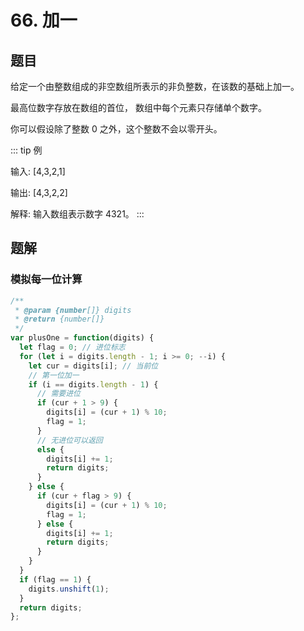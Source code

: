 # 66. 加一

## 题目

给定一个由整数组成的非空数组所表示的非负整数，在该数的基础上加一。

最高位数字存放在数组的首位， 数组中每个元素只存储单个数字。

你可以假设除了整数 0 之外，这个整数不会以零开头。

::: tip 例

输入: [4,3,2,1]

输出: [4,3,2,2]

解释: 输入数组表示数字 4321。
:::

## 题解

### 模拟每一位计算

```js
/**
 * @param {number[]} digits
 * @return {number[]}
 */
var plusOne = function(digits) {
  let flag = 0; // 进位标志
  for (let i = digits.length - 1; i >= 0; --i) {
    let cur = digits[i]; // 当前位
    // 第一位加一
    if (i == digits.length - 1) {
      // 需要进位
      if (cur + 1 > 9) {
        digits[i] = (cur + 1) % 10;
        flag = 1;
      }
      // 无进位可以返回
      else {
        digits[i] += 1;
        return digits;
      }
    } else {
      if (cur + flag > 9) {
        digits[i] = (cur + 1) % 10;
        flag = 1;
      } else {
        digits[i] += 1;
        return digits;
      }
    }
  }
  if (flag == 1) {
    digits.unshift(1);
  }
  return digits;
};
```
